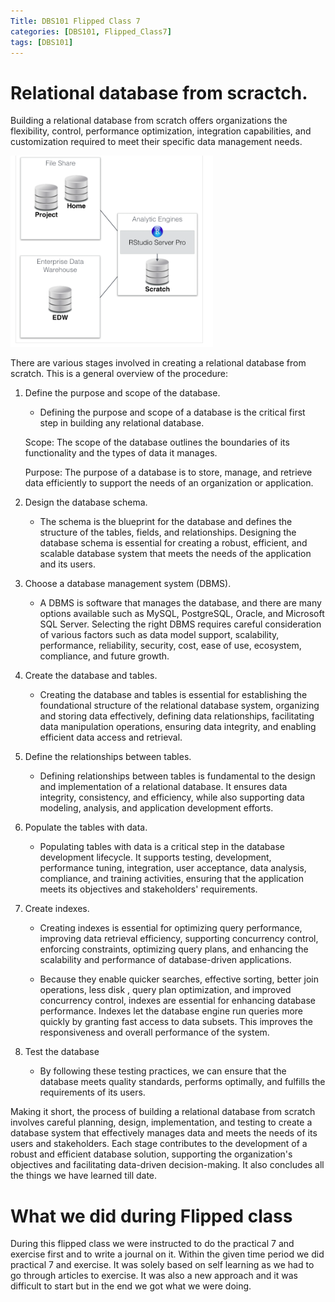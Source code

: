 ```yaml
---
Title: DBS101 Flipped Class 7
categories: [DBS101, Flipped_Class7]
tags: [DBS101]
---
```

# Relational database from scractch.
Building a relational database from scratch offers organizations the flexibility, control, performance optimization, integration capabilities, and customization required to meet their specific data management needs. 

![alt text](<../images/DBS101-images/Screenshot from 2024-04-01 23-19-16.png>)

There are various stages involved in creating a relational database from scratch. This is a general overview of the procedure:

1. Define the purpose and scope of the database.
    - Defining the purpose and scope of a database is the critical first step in building any relational database.

    Scope: The scope of the database outlines the boundaries of its functionality and the types of data it manages.

    Purpose: The purpose of a database is to store, manage, and retrieve data efficiently to support the needs of an organization or application.

2. Design the database schema.
    - The schema is the blueprint for the database and defines the structure of the tables, fields, and relationships. Designing the database schema is essential for creating a robust, efficient, and scalable database system that meets the needs of the application and its users.


3. Choose a database management system (DBMS).
    - A DBMS is software that manages the database, and there are many options available such as MySQL, PostgreSQL, Oracle, and Microsoft SQL Server. Selecting the right DBMS requires careful consideration of various factors such as data model support, scalability, performance, reliability, security, cost, ease of use, ecosystem, compliance, and future growth.

4. Create the database and tables.
    - Creating the database and tables is essential for establishing the foundational structure of the relational database system, organizing and storing data effectively, defining data relationships, facilitating data manipulation operations, ensuring data integrity, and enabling efficient data access and retrieval.

5. Define the relationships between tables.
    - Defining relationships between tables is fundamental to the design and implementation of a relational database. It ensures data integrity, consistency, and efficiency, while also supporting data modeling, analysis, and application development efforts. 


6. Populate the tables with data.
    - Populating tables with data is a critical step in the database development lifecycle. It supports testing, development, performance tuning, integration, user acceptance, data analysis, compliance, and training activities, ensuring that the application meets its objectives and stakeholders' requirements.

7. Create indexes.
    - Creating indexes is essential for optimizing query performance, improving data retrieval efficiency, supporting concurrency control, enforcing constraints, optimizing query plans, and enhancing the scalability and performance of database-driven applications.

    - Because they enable quicker searches, effective sorting, better join operations, less disk , query plan optimization, and improved concurrency control, indexes are essential for enhancing database performance. Indexes let the database engine run queries more quickly by granting fast access to data subsets. This improves the responsiveness and overall performance of the system.

8. Test the database
    - By following these testing practices, we can ensure that the database meets quality standards, performs optimally, and fulfills the requirements of its users.


Making it short,  the process of building a relational database from scratch involves careful planning, design, implementation, and testing to create a database system that effectively manages data and meets the needs of its users and stakeholders. Each stage contributes to the development of a robust and efficient database solution, supporting the organization's objectives and facilitating data-driven decision-making. It also concludes all the things we have learned till date.

# What we did during Flipped class
During this flipped class we were instructed to do the practical 7 and exercise first and to write a journal on it. Within the given time period we did practical 7 and exercise. It was solely based on self learning as we had to go through articles to exercise. It was also a new approach and it was difficult to start but in the end we got what we were doing.  

